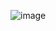 ![image](https://github.com/ayushi0308/PRODIGY_WD_01/assets/75728906/7634a86a-cf46-4892-8923-e07f63e264b1)
